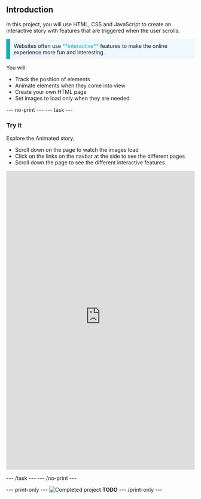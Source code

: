 ## Introduction

In this project, you will use HTML, CSS and JavaScript to create an interactive story with features that are triggered when the user scrolls. 

<p style="border-left: solid; border-width:10px; border-color: #0faeb0; background-color: aliceblue; padding: 10px;">
Websites often use <span style="color: #0faeb0">**interactive**</span> features to make the online experience more fun and interesting.
</p>

You will:
+ Track the position of elements
+ Animate elements when they come into view
+ Create your own HTML page
+ Set images to load only when they are needed

--- no-print ---
--- task ---

### Try it
<div style="display: flex; flex-wrap: wrap">
<div style="flex-basis: 175px; flex-grow: 1">  
Explore the Animated story. 

+ Scroll down on the page to watch the images load
+ Click on the links on the navbar at the side to see the different pages
+ Scroll down the page to see the different interactive features.

<iframe src="https://staging-editor.raspberrypi.org/en/embed/viewer/animated-story-complete" width="100%" height="800" frameborder="0" marginwidth="0" marginheight="0" allowfullscreen> </iframe>
</div>
</div>

--- /task ---
--- /no-print ---

--- print-only ---
![Completed project](images/showcase_static.png) **TODO**
--- /print-only ---

